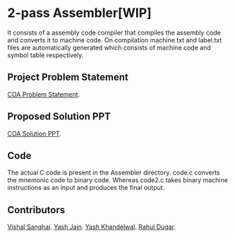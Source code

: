 # 2-pass Assembler[WIP]

It consists of a assembly code compiler that compiles the assembly code and converts it to machine code.
On compilation machine.txt and label.txt files are automatically generated which consists of machine code and symbol table respectively.

## Project Problem Statement
[COA Problem Statement](./Project_Problem_Statement.doc).

## Proposed Solution PPT
[COA Solution PPT](./MP3_Player_ISA.pptx).

## Code
The actual C code is present in the Assembler directory.
code.c converts the mnemonic code to binary code. Whereas code2.c takes binary machine instructions as an input and produces the final output.

## Contributors
[Vishal Sanghai](https://github.com/vishalsanghai).
[Yash Jain](https://github.com/yaki29).
[Yash Khandelwal](https://github.com/yash9499).
[Rahul Dugar](https://www.facebook.com/rdxd1).
